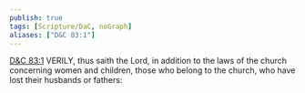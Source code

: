 ```yaml
---
publish: true
tags: [Scripture/DaC, noGraph]
aliases: ["D&C 83:1"]
---
```

[D&C 83:1](https://churchofjesuschrist.org/study/scriptures/dc-testament/dc/83?lang=eng&id=p1#p1) VERILY, thus saith the Lord, in addition to the laws of the church concerning women and children, those who belong to the church, who have lost their husbands or fathers:
